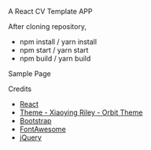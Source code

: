 A React CV Template APP

After cloning repository,

- npm install / yarn install
- npm start / yarn start
- npm build / yarn build

Sample Page
[]()

Credits
- [React](https://facebook.github.io/react/)
- [Theme -  Xiaoying Riley - Orbit Theme](https://github.com/xriley/)
- [Bootstrap](http://getbootstrap.com/)
- [FontAwesome](http://fortawesome.github.io/Font-Awesome/)
- [jQuery](http://jquery.com/)
